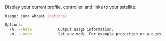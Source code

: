 Display your current profile, controller, and links to your satellite.

```bash
Usage: juno whoami [options]

Options:
  -h, --help            Output usage information.
  -m, --mode            Set env mode. For example production or a custom string. Default is production.
```
